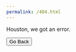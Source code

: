 ```yaml
---
permalink: /404.html
---
```

<p>Houston, we got an error.<p>
  <button onclick="goBack()">Go Back</button>

<script>
function goBack() {
  window.history.back();
}
</script>
